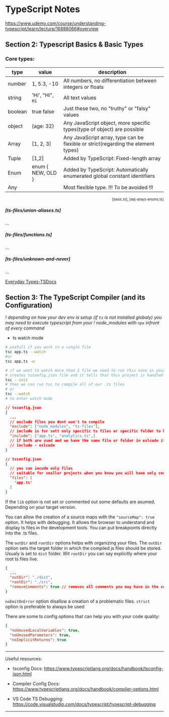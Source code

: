# TypeScript Notes

https://www.udemy.com/course/understanding-typescript/learn/lecture/16888066#overview

## Section 2: Typescript Basics & Basic Types
### Core types:

| type    | value            | description                                                                       |
| ------- | ---------------- | --------------------------------------------------------------------------------- |
| number  | 1, 5.3, -10      | All numbers, no differentiation between integers or floats                        |
| string  | 'Hi', "Hi", `Hi` | All text values                                                                   |
| boolean | true false       | Just these two, no "truthy" or "falsy" values                                     |
| object  | {age: 32}        | Any JavaScript object, more specific types(type of object) are possible           |
| Array   | [1, 2, 3]        | Any JavaScript array, type can be flexible or strict(regarding the element types) |
| Tuple   | [1,2]            | Added by TypeScript: Fixed-length array                                           |
| Enum    | enum { NEW, OLD } | Added by TypeScript: Automatically enumerated global constant identifiers         |
| Any    |  | Most flexible type. !!! To be avoided !!! |
<p style='font-size: 11px; text-align: right;'>[basic.ts], [obj-arays-enums.ts]</p>


##### [ts-files/union-aliases.ts]
...
##### [ts-files/functions.ts]
...
##### [ts-files/unknown-and-never]
...

[Everyday Types-TSDocs](https://www.typescriptlang.org/docs/handbook/2/everyday-types.html)

## Section 3: The TypeScript Compiler (and its Configuration)
*! depending on how your dev env is setup (if ```ts``` is not installed globaly)*
*you may need to execute typescript from your*
*! node_modules with ```npx``` infront of every command*

- ts watch mode
```bash
# usefull if you work in a single file
tsc app.ts --watch 
#or
tsc app.ts -w
```
```bash
# if we want to watch more than 1 file we need to run this once in your project folder
# creates tsconfig.json file and it tells that this project is handled by ts
tsc --init
# then we can run tsc to compile all of our .ts files
# or 
tsc --watch 
# to enter watch mode 
```


```json
// tsconfig.json
{
  ...
  // exclude files you dont wan't to compile 
  "exclude": ["node_modules", "ts-files"],
  // include is for sett only specific ts files or specific folder to be compiled
  "include": ["app.ts", "analytics.ts",]
  // if both are used and we have the same file or folder in exlcude its applied 
  // include - exlcude
}
```

```json
// tsconfig.json
{
  // you can incude only files
  // suitable for smaller projects when you know you will have only couple of `.ts` files
  "files": [
    'app.ts'
  ]
}
```

If the `lib` option is not set or commented out some defaults are asumed. Depending on your target version.

You can allow the creation of a source maps with the `"sourceMap": true` option. It helps with debugging. It allows the browser to understand and display ts files in the development tools. You can put breakpoints directly into the .ts files.

The `outDir` and `rootDir` options helps with organizing your files. The `outDir` option sets the target folder in which the compiled js files should be stored. Usualy is set to `dist` folder. Wit `rootDir` you can say explicitly where your root ts files live.
```json
{
  ...
  "outDir": "./dist", 
  "rootDir": "./src",
  "removeComments": true // removes all comments you may have in the compiled js file.
}
```

`noEmitOnError` option disallow a creation of a problematic files. 
`strict` option is preferable to always be used

There are some ts config options that can help you with your code quality:
```json
{
  "noUnusedLocalVariables": true,
  "noUnusedParameters": true,
  "noImplicitReturns": true
}
```
---
Useful resources: 
* tsconfig Docs: https://www.typescriptlang.org/docs/handbook/tsconfig-json.html

* Compiler Config Docs: https://www.typescriptlang.org/docs/handbook/compiler-options.html

* VS Code TS Debugging: https://code.visualstudio.com/docs/typescript/typescript-debugging

---
